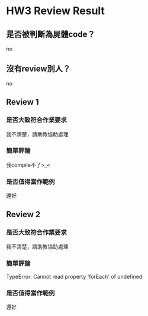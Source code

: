 



# HW3 Review Result

## 是否被判斷為屍體code？


no
## 沒有review別人？


no
## Review 1

### 是否大致符合作業要求


我不清楚，請助教協助處理
### 簡單評論


我compile不了>_<
### 是否值得當作範例


還好
## Review 2

### 是否大致符合作業要求


我不清楚，請助教協助處理
### 簡單評論


TypeError: Cannot read property 'forEach' of undefined
### 是否值得當作範例


還好